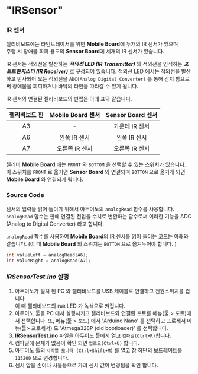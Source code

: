 # "IRSensor" 



### IR 센서

젤리비보드에는 라인트레이서를 위한 **Mobile Board**에 두개의 IR 센서가 있으며  
주행 시 장애물 회피 용도의 **Sensor Board**에 세개의 IR 센서가 있습니다. 

IR 센서는 적외선을 발산하는 _**적외선 LED (IR Transmitter)**_ 와 적외선을 인식하는 _**포토트랜지스터 (IR Receiver)**_ 로 구성되어 있습니다.   적외선 LED 에서는 적외선을 발산하고 반사되어 오는 적외선을 `ADC(Analog Digital Converter)` 를 통해 감지 함으로써 장애물을 회피하거나 바닥의 라인을 따라갈 수 있게 됩니다.

IR 센서와 연결된 젤리비보드의 핀맵은 아래 표와 같습니다.

| 젤리비보드 핀 | Mobile Board 센서 | Sensor Board 센서 |
| :-----------: | :---------------: | :---------------: |
|      A3       |         -         |  가운데 IR 센서   |
|      A6       |   왼쪽 IR 센서    |   왼쪽 IR 센서    |
|      A7       |  오른쪽 IR 센서   |  오른쪽 IR 센서   |

젤리비 **Mobile Board** 에는 `FRONT` 와 `BOTTOM` 을 선택할 수 있는 스위치가 있습니다.   
이 스위치를  `FRONT` 로 옮기면 **Sensor Board** 와 연결되며 `BOTTOM` 으로 옮기게 되면 **Mobile Board** 와 연결되게 됩니다. 

### Source Code 

센서의 입력을 읽어 들이기 위해서 아두이노의 `analogRead` 함수를 사용합니다.   
`analogRead` 함수는 핀에 연결된 전압을 수치로 변환하는 함수로써 이러한 기능을 ADC (Analog to Digital Converter) 라고 합니다. 

`analogRead` 함수를 사용하여 **Mobile Board**의  IR 센서를 읽어 들이는 코드는 아래와 같습니다. (이 때 **Mobile Board** 의 스위치는 `BOTTOM` 으로 옮겨두어야 합니다. )

```c++
int valueLeft = analogRead(A6);
int valueRight = analogRead(A7);
```



### _**IRSensorTest.ino**_ 실행

1. 아두이노가 설치 된 PC 와 젤리비보드를  USB 케이블로 연결하고 전원스위치를 켭니다.   
   이 때 젤리비보드의 `PWR` LED 가 녹색으로 켜집니다. 
2. 아두이노 툴을 PC 에서 실행시키고 젤리비보드와 연결된 포트를 메뉴(툴 > 포트)에서 선택합니다.  또, 메뉴(툴 > 보드) 에서 'Arduino Nano' 를 선택하고 프로세서 메뉴(툴> 프로세서) 도  'Atmega328P (old bootloader)' 를 선택합니다.
3. **IRSensorTest.ino** 파일을 아두이노 툴에서 열고 `컴파일(Ctrl+R)`합니다.
4. 컴파일에 문제가 없음이 확인 되면 `업로드(Ctrl+U)` 합니다.
5. 아두이노 툴의 `시리얼 모니터 (Ctrl+Shift+M)`  를 열고 창 하단의 보드레이트를 `115200` 으로 변경합니다. 
6. 센서 앞을 손이나 사물등으로 가려 센서 값이 변경됨을 확인 합니다. 

 


